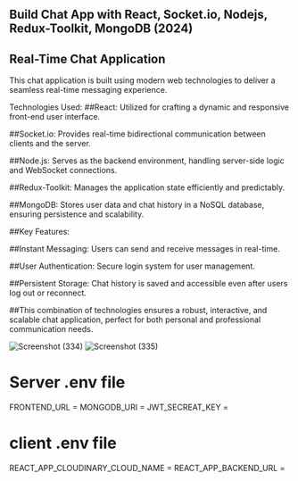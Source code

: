 ﻿## Build Chat App with React, Socket.io, Nodejs, Redux-Toolkit, MongoDB (2024)

 ## Real-Time Chat Application

This chat application is built using modern web technologies to deliver a seamless real-time messaging experience.

Technologies Used:
##React: Utilized for crafting a dynamic and responsive front-end user interface.




##Socket.io: Provides real-time bidirectional communication between clients and the server.


##Node.js: Serves as the backend environment, handling server-side logic and WebSocket connections.




##Redux-Toolkit: Manages the application state efficiently and predictably.




##MongoDB: Stores user data and chat history in a NoSQL database, ensuring persistence and scalability.


##Key Features:



##Instant Messaging: Users can send and receive messages in real-time.


##User Authentication: Secure login system for user management.


##Persistent Storage: Chat history is saved and accessible even after users log out or reconnect.


##This combination of technologies ensures a robust, interactive, and scalable chat application, perfect for both personal and professional communication needs.










![Screenshot (334)](https://github.com/user-attachments/assets/33af703d-c38e-4d41-b2e3-4919de8134e0)
![Screenshot (335)](https://github.com/user-attachments/assets/6c540915-2372-4bfc-9bb9-79af7dea51cb)



# Server .env file

FRONTEND_URL = <Frontend URL>
MONGODB_URI  = <Mongodb URI>
JWT_SECREAT_KEY = <JWT Secreat Key>

# client .env file

REACT_APP_CLOUDINARY_CLOUD_NAME = <Cloudinary cloud name>
REACT_APP_BACKEND_URL = <Backend URL>








